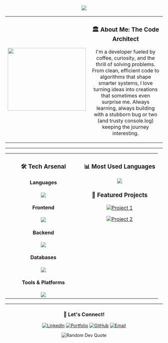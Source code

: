 <h1 align="center">
  <img src="https://readme-typing-svg.herokuapp.com/?lines=Hello,+World!;I'm+M.R.I.N.A.L;Welcome+to+my+Digital+World!&center=true&size=23">
</h1>

<div align="center">
<table>
<tr>
<td width="30%" align="center">
  <img src="https://media.giphy.com/media/dWesBcTLavkZuG35MI/giphy.gif" width="250" height="200"/>
</td>
<td width="70%" align="center">
  
### 🏛️ About Me: The Code Architect
I'm a developer fueled by coffee, curiosity, and the thrill of solving problems. From clean, efficient code to algorithms that shape smarter systems, I love turning ideas into creations that sometimes even surprise me. Always learning, always building with a stubborn bug or two (and trusty console.log) keeping the journey interesting.

</td>
</tr>
</table>
</div>

---

<table align="center">
<tr>
<td width="50%" valign="top">

<h3 align="center">🛠️ Tech Arsenal</h3>

<div align="center">

#### Languages
<img src="https://skillicons.dev/icons?i=java,python,c,cpp,js,ts&theme=light" />

#### Frontend
<img src="https://skillicons.dev/icons?i=react,tailwindcss,bootstrap,nextjs&theme=light" />

#### Backend
<img src="https://skillicons.dev/icons?i=nodejs,express&theme=light" />

#### Databases
<img src="https://skillicons.dev/icons?i=mysql,mongodb&theme=light" />

#### Tools & Platforms
<img src="https://skillicons.dev/icons?i=vscode,idea,notion,vercel,git,github&theme=light" />

</div>

</td>
<td width="50%" valign="top">

<h3 align="center">📊 Most Used Languages</h3>

<div align="center">
  <img src="https://github-readme-stats.vercel.app/api/top-langs/?username=coding-mrinal&layout=compact&theme=radical&count_private=true&include_all_commits=true&langs_count=8&cache_seconds=1800" />
</div>

<h3 align="center">💼 Featured Projects</h3>

<div align="center">

[![Project 1](https://github-readme-stats.vercel.app/api/pin/?username=coding-mrinal&repo=SanShop_Best_Ecom_Website&theme=radical&show_owner=true)](https://github.com/coding-mrinal/SanShop_Best_Ecom_Website)

[![Project 2](https://github-readme-stats.vercel.app/api/pin/?username=coding-mrinal&repo=AI_Chat_Assistant&theme=radical&show_owner=true)](https://github.com/coding-mrinal/AI_Chat_Assistant)

</div>

</td>
</tr>
</table>

---

<h3 align="center">🤝 Let's Connect!</h3>

<div align="center">

[![LinkedIn](https://skillicons.dev/icons?i=linkedin&theme=light)](https://www.linkedin.com/in/mrinal-mahapatra)
[![Portfolio](https://skillicons.dev/icons?i=vercel&theme=light)](https://mri-portfolio.vercel.app)
[![GitHub](https://skillicons.dev/icons?i=github&theme=light)](https://github.com/coding-mrinal/)
[![Email](https://skillicons.dev/icons?i=gmail&theme=light)](mailto:mrinalmahapatra2004@gmail.com)

</div>

<div align="center">
  <img src="https://quotes-github-readme.vercel.app/api?type=horizontal&theme=radical" alt="Random Dev Quote" />
</div>
